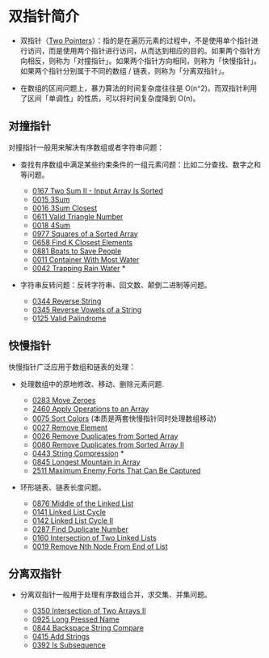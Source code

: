# 双指针简介

- 双指针（[Two Pointers](https://leetcode.com/tag/two-pointers/)）：指的是在遍历元素的过程中，不是使用单个指针进行访问，而是使用两个指针进行访问，从而达到相应的目的。如果两个指针方向相反，则称为「对撞指针」。如果两个指针方向相同，则称为「快慢指针」。如果两个指针分别属于不同的数组 / 链表，则称为「分离双指针」。

- 在数组的区间问题上，暴力算法的时间复杂度往往是 O(n^2)。而双指针利用了区间「单调性」的性质，可以将时间复杂度降到 O(n)。

## 对撞指针

对撞指针一般用来解决有序数组或者字符串问题：

- 查找有序数组中满足某些约束条件的一组元素问题：比如二分查找、数字之和等问题。

  - [0167 Two Sum II - Input Array Is Sorted](https://leetcode.com/problems/two-sum-ii-input-array-is-sorted/)
  - [0015 3Sum](https://leetcode.com/problems/3sum/)
  - [0016 3Sum Closest](https://leetcode.com/problems/3sum-closest/)
  - [0611 Valid Triangle Number](https://leetcode.com/problems/valid-triangle-number/)
  - [0018 4Sum](https://leetcode.com/problems/4sum/)
  - [0977 Squares of a Sorted Array](https://leetcode.com/problems/squares-of-a-sorted-array/)
  - [0658 Find K Closest Elements](https://leetcode.com/problems/find-k-closest-elements/)
  - [0881 Boats to Save People](https://leetcode.com/problems/boats-to-save-people/)
  - [0011 Container With Most Water](https://leetcode.com/problems/container-with-most-water/)
  - [0042 Trapping Rain Water](https://leetcode.com/problems/trapping-rain-water/) \*

- 字符串反转问题：反转字符串、回文数、颠倒二进制等问题。

  - [0344 Reverse String](https://leetcode.com/problems/reverse-string/)
  - [0345 Reverse Vowels of a String](https://leetcode.com/problems/reverse-vowels-of-a-string/)
  - [0125 Valid Palindrome](https://leetcode.com/problems/valid-palindrome/)

## 快慢指针

快慢指针广泛应用于数组和链表的处理：

- 处理数组中的原地修改、移动、删除元素问题.

  - [0283 Move Zeroes](https://leetcode.com/problems/move-zeroes/)
  - [2460 Apply Operations to an Array](https://leetcode.com/problems/apply-operations-to-an-array/)
  - [0075 Sort Colors](https://leetcode.com/problems/sort-colors/) (本质是两套快慢指针同时处理数组移动)
  - [0027 Remove Element](https://leetcode.com/problems/remove-element/)
  - [0026 Remove Duplicates from Sorted Array](https://leetcode.com/problems/remove-duplicates-from-sorted-array/)
  - [0080 Remove Duplicates from Sorted Array II](https://leetcode.com/problems/remove-duplicates-from-sorted-array-ii/)
  - [0443 String Compression](https://leetcode.com/problems/string-compression/) \*
  - [0845 Longest Mountain in Array](https://leetcode.com/problems/longest-mountain-in-array/)
  - [2511 Maximum Enemy Forts That Can Be Captured](https://leetcode.com/problems/maximum-enemy-forts-that-can-be-captured/)

- 环形链表、链表长度问题。

  - [0876 Middle of the Linked List](https://leetcode.com/problems/middle-of-the-linked-list/)
  - [0141 Linked List Cycle](https://leetcode.com/problems/linked-list-cycle/)
  - [0142 Linked List Cycle II](https://leetcode.com/problems/linked-list-cycle-ii/)
  - [0287 Find Duplicate Number](https://leetcode.com/problems/find-the-duplicate-number/)
  - [0160 Intersection of Two Linked Lists](https://leetcode.com/problems/intersection-of-two-linked-lists/)
  - [0019 Remove Nth Node From End of List](https://leetcode.com/problems/remove-nth-node-from-end-of-list/)

## 分离双指针

- 分离双指针一般用于处理有序数组合并，求交集、并集问题。

  - [0350 Intersection of Two Arrays II](https://leetcode.com/problems/intersection-of-two-arrays-ii/)
  - [0925 Long Pressed Name](https://leetcode.com/problems/long-pressed-name/)
  - [0844 Backspace String Compare](https://leetcode.com/problems/backspace-string-compare/)
  - [0415 Add Strings](https://leetcode.com/problems/add-strings/)
  - [0392 Is Subsequence](https://leetcode.com/problems/is-subsequence/)
